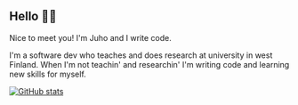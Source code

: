 ## Hello 👋🏼

Nice to meet you! I'm Juho and I write code.

I'm a software dev who teaches and does research at university in west Finland. When I'm not teachin' and researchin' I'm writing code and learning new skills for myself.

[![GitHub stats](https://github-readme-stats.vercel.app/api?username=juhosa)](https://github.com/anuraghazra/github-readme-stats)
